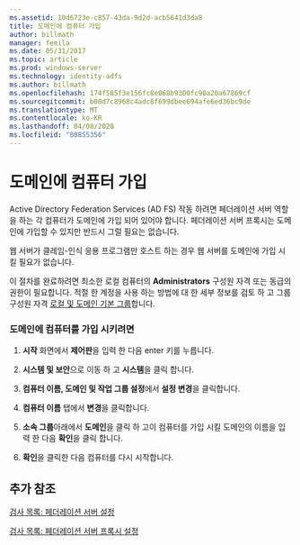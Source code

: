 ```yaml
---
ms.assetid: 10d6723e-c857-43da-9d2d-acb5641d3da8
title: 도메인에 컴퓨터 가입
author: billmath
manager: femila
ms.date: 05/31/2017
ms.topic: article
ms.prod: windows-server
ms.technology: identity-adfs
ms.author: billmath
ms.openlocfilehash: 174f585f3e156fc8e068b9300fc90a20a67869cf
ms.sourcegitcommit: b00d7c8968c4adc8f699dbee694afe6ed36bc9de
ms.translationtype: MT
ms.contentlocale: ko-KR
ms.lasthandoff: 04/08/2020
ms.locfileid: "80855356"
---
```

# <a name="join-a-computer-to-a-domain"></a>도메인에 컴퓨터 가입

Active Directory Federation Services \(AD FS\) 작동 하려면 페더레이션 서버 역할을 하는 각 컴퓨터가 도메인에 가입 되어 있어야 합니다. 페더레이션 서버 프록시는 도메인에 가입할 수 있지만 반드시 그럴 필요는 없습니다.  
  
웹 서버가 클레임\-인식 응용 프로그램만 호스트 하는 경우 웹 서버를 도메인에 가입 시킬 필요가 없습니다.  
  
이 절차를 완료하려면 최소한 로컬 컴퓨터의 **Administrators** 구성원 자격 또는 동급의 권한이 필요합니다.  적절 한 계정을 사용 하는 방법에 대 한 세부 정보를 검토 하 고 그룹 구성원 자격 [로컬 및 도메인 기본 그룹](https://go.microsoft.com/fwlink/?LinkId=83477)합니다.   
  
### <a name="to-join-a-computer-to-a-domain"></a>도메인에 컴퓨터를 가입 시키려면  
  
1.  **시작** 화면에서 **제어판**을 입력 한 다음 enter 키를 누릅니다.  
  
2.  **시스템 및 보안**으로 이동 하 고 **시스템**을 클릭 합니다.  
  
3.  **컴퓨터 이름, 도메인 및 작업 그룹 설정**에서 **설정 변경**을 클릭합니다.  
  
4.  **컴퓨터 이름** 탭에서 **변경**을 클릭합니다.  
  
5.  **소속 그룹**아래에서 **도메인**을 클릭 하 고이 컴퓨터를 가입 시킬 도메인의 이름을 입력 한 다음 **확인**을 클릭 합니다.  
  
6.  **확인**을 클릭한 다음 컴퓨터를 다시 시작합니다.  
  
## <a name="additional-references"></a>추가 참조  
[검사 목록: 페더레이션 서버 설정](Checklist--Setting-Up-a-Federation-Server.md)  
  
[검사 목록: 페더레이션 서버 프록시 설정](Checklist--Setting-Up-a-Federation-Server-Proxy.md)  
  

